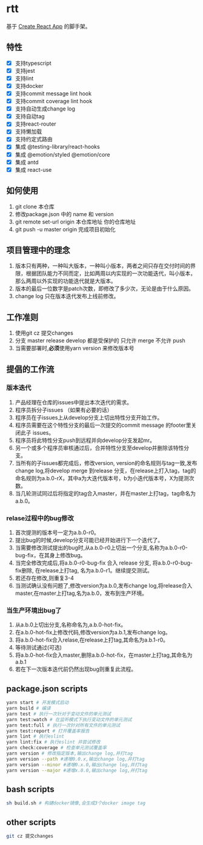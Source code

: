 # rtt

基于 [Create React App](https://github.com/facebook/create-react-app) 的脚手架。

## 特性

* [x] 支持typescript
* [x] 支持jest
* [x] 支持lint
* [x] 支持docker
* [x] 支持commit message lint hook
* [x] 支持commit coverage lint hook
* [x] 支持自动生成change log
* [x] 支持自动tag
* [x] 支持react-router
* [x] 支持懒加载
* [x] 支持约定式路由
* [x] 集成 @testing-library/react-hooks
* [x] 集成 @emotion/styled @emotion/core
* [x] 集成 antd
* [x] 集成 react-use

## 如何使用

1. git clone 本仓库
2. 修改package.json 中的 name 和 version
3. git remote set-url origin 本仓库地址 你的仓库地址
4. git push -u master origin 完成项目初始化

## 项目管理中的理念

1. 版本只有两种，一种叫大版本，一种叫小版本，两者之间只存在交付时间的界限，根据团队能力不同而定，比如两周以内实现的一次功能迭代，叫小版本，那么两周以外实现的功能迭代就是大版本。
2. 版本的最后一位数字是patch次数，即修改了多少次，无论是由于什么原因。
3. change log 只在版本迭代发布上线前修改。

## 工作准则

1. 使用git cz 提交changes
2. 分支 master release develop 都是受保护的 只允许 merge 不允许 push
3. 当需要部署时,**必须**使用yarn version 来修改版本号

## 提倡的工作流

### 版本迭代

1. 产品经理在仓库的issues中提出本次迭代的需求。
2. 程序员拆分子issues （如果有必要的话）
3. 程序员在子issues上从develop分支上切出特性分支开始工作。
4. 程序员需要在这个特性分支的最后一次提交的commit message 的footer里关闭此子 issues。
5. 程序员将此特性分支push到远程并向develop分支发起mr。
6. 另一个或多个程序员审核通过后，合并特性分支至develop并删除该特性分支。
7. 当所有的子issues都完成后，修改version, version的命名规则与tag一致,发布change log,将develop merge 到release 分支，在release上打入tag，tag的命名规则为a.b.0-rX，其中a为大迭代版本号，b为小迭代版本号，X为提测次数。
8. 当几轮测试同过后将指定的tag合入master，并在master上打tag，tag命名为a.b.0。

### relase过程中的bug修改

1. 首次提测的版本号一定为a.b.0-r0。
2. 提出bug的时候,develop分支可能已经开始进行下一个迭代了。
3. 当需要修改测试提出的bug时,从a.b.0-r0上切出一个分支,名称为a.b.0-r0-bug-fix，在其身上修改bug。
4. 当完全修改完成后,将a.b.0-r0-bug-fix 合入 release 分支, 将a.b.0-r0-bug-fix删除, 在release上打tag, 名为a.b.0-r1。继续提交测试。
5. 若还存在修改,则重复3-4
6. 当测试确认没有问题了,修改version为a.b.0,发布change log,将release合入master,在master上打tag,名为a.b.0，发布到生产环境。

### 当生产环境出bug了

1. 从a.b.0上切出分支,名称命名为,a.b.0-hot-fix。
2. 在a.b.0-hot-fix上修改代码,修改version为a.b.1,发布change log。
3. 将a.b.0-hot-fix合入relase,在release上打tag,其命名为a.b.1-r0。
4. 等待测试通过(可选)
5. 将a.b.0-hot-fix合入master,删除a.b.0-hot-fix，在master上打tag,其命名为a.b.1
6. 若在下一次版本迭代前仍然出现bug则重复此流程。

## package.json scripts

```bash
yarn start # 开发模式启动
yarn build # 编译
yarn test # 执行一次针对于变动文件的单元测试
yarn test:watch # 在监听模式下执行变动文件的单元测试
yarn test:full # 执行一次针对所有文件的单元测试
yarn test:report # 打开覆盖率报告
yarn lint # 执行eslint
yarn lint:fix # 执行eslint 并尝试修改
yarn check:coverage # 检查单元测试覆盖率
yarn version # 修改指定版本,输出change log,并打tag
yarn version --path #递增0.0.x,输出change log,并打tag
yarn version --minor #递增0.x.0,输出change log,并打tag
yarn version --major #递增x.0.0,输出change log,并打tag
```

## bash scripts

```bash
sh build.sh # 构建docker镜像,会生成3个docker image tag
```

## other scripts

```bash
git cz 提交changes
```
